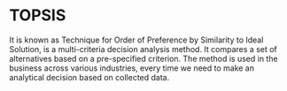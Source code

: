 # TOPSIS

It is known as Technique for Order of Preference by Similarity to Ideal Solution, is a multi-criteria decision analysis method. It compares a set of alternatives based on a pre-specified criterion. The method is used in the business across various industries, every time we need to make an analytical decision based on collected data.
